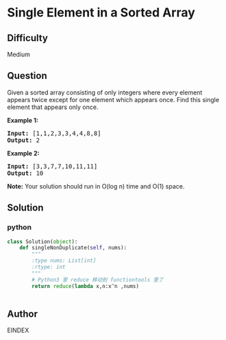 # Single Element in a Sorted Array

## Difficulty
Medium

## Question
<p>
Given a sorted array consisting of only integers where every element appears twice except for one element which appears once. Find this single element that appears only once. 
</p>

<p><b>Example 1:</b><br />
<pre>
<b>Input:</b> [1,1,2,3,3,4,4,8,8]
<b>Output:</b> 2
</pre>
</p>

<p><b>Example 2:</b><br />
<pre>
<b>Input:</b> [3,3,7,7,10,11,11]
<b>Output:</b> 10
</pre>
</p>

<p><b>Note:</b>
Your solution should run in O(log n) time and O(1) space.
</p>


## Solution
### python
```python
class Solution(object):
    def singleNonDuplicate(self, nums):
        """
        :type nums: List[int]
        :rtype: int
        """
        # Python3 里 reduce 移动到 functiontools 里了
        return reduce(lambda x,n:x^n ,nums)
        


```

## Author
EINDEX